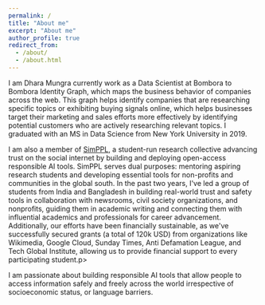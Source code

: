 ```yaml
---
permalink: /
title: "About me"
excerpt: "About me"
author_profile: true
redirect_from: 
  - /about/
  - /about.html
---
```



<p>I am Dhara Mungra currently work as a Data Scientist at Bombora to Bombora Identity Graph, which maps the business behavior of companies across the web. This graph helps identify companies that are researching specific topics or exhibiting buying signals online, which helps businesses target their marketing and sales efforts more effectively by identifying potential customers who are actively researching relevant topics. I graduated with an MS in Data Science from New York University in 2019.</p>

<p>I am also a member of <a href = "https://simppl.org/">SimPPL</a>, a student-run research collective advancing trust on the social internet by building and deploying open-access responsible AI tools. SimPPL serves dual purposes: mentoring aspiring research students and developing essential tools for non-profits and communities in the global south. In the past two years, I've led a group of students from India and Bangladesh in building real-world trust and safety tools in collaboration with newsrooms, civil society organizations, and nonprofits, guiding them in academic writing and connecting them with influential academics and professionals for career advancement. Additionally, our efforts have been financially sustainable, as we've successfully secured grants (a total of 120k USD) from organizations like Wikimedia, Google Cloud, Sunday Times, Anti Defamation League, and Tech Global Institute, allowing us to provide financial support to every participating student.</a>p>

<p>I am passionate about building responsible AI tools that allow people to access information safely and freely across the world irrespective of socioeconomic status, or language barriers.</p>





